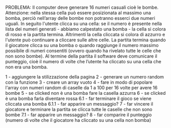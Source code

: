 PROBLEMA: Il computer deve generare 16 numeri casuali cioè le bombe.
Attenzione: nella stessa cella può essere posizionata al massimo una bomba, perciò nell’array delle bombe non potranno esserci due numeri uguali.
In seguito l'utente clicca su una cella: se il numero è presente nella lista dei numeri generati - abbiamo calpestato una bomba - la cella si colora di rosso e la partita termina. Altrimenti la cella cliccata si colora di azzurro e l'utente può continuare a cliccare sulle altre celle.
La partita termina quando il giocatore clicca su una bomba o quando raggiunge il numero massimo possibile di numeri consentiti (ovvero quando ha rivelato tutte le celle che non sono bombe).
Al termine della partita il software deve comunicare il punteggio, cioè il numero di volte che l’utente ha cliccato su una cella che non era una bomba. 

1 - aggiungere la stilizzazione della pagina
2 - generare un numero random con la funzione
3 - creare un array vuoto
4 - fare in modo di popolare l'array con numeri random di caselle da 1 a 100 per 16 volte per avere 16 bombe
5 - se clicked non è una bomba fare la casella azzurra
6 - se clicked è una bomba farla diventare rossa
    6.1 - far terminare il gioco se viene cliccata una bomba
        6.1.1 - far apparire un messaggio?
7 - far vincere il giocatore e terminare la partita se clicca tutte le caselle che non sono bombe
    7.1 - far apparire un messaggio?
8 - far comparire il punteggio (numero di volte che il giocatore ha cliccato su una cella non bomba)